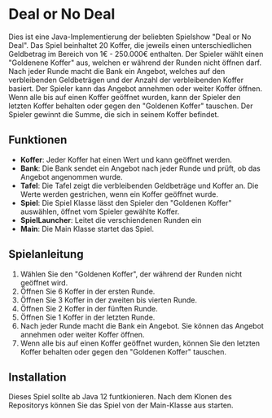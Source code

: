 # Deal or No Deal

Dies ist eine Java-Implementierung der beliebten Spielshow "Deal or No Deal". 
Das Spiel beinhaltet 20 Koffer, die jeweils einen unterschiedlichen Geldbetrag im Bereich von 1€ - 250.000€ enthalten. 
Der Spieler wählt einen "Goldenene Koffer" aus, welchen er während der Runden nicht öffnen darf. 
Nach jeder Runde macht die Bank ein Angebot, welches auf den verbleibenden Geldbeträgen und der Anzahl der verbleibenden Koffer basiert.
Der Spieler kann das Angebot annehmen oder weiter Koffer öffnen. 
Wenn alle bis auf einen Koffer geöffnet wurden, kann der Spieler den letzten Koffer behalten oder gegen den "Goldenen Koffer" tauschen.
Der Spieler gewinnt die Summe, die sich in seinem Koffer befindet.

## Funktionen

- **Koffer**: Jeder Koffer hat einen Wert und kann geöffnet werden.
- **Bank**: Die Bank sendet ein Angebot nach jeder Runde und prüft, ob das Angebot angenommen wurde.
- **Tafel**: Die Tafel zeigt die verbleibenden Geldbeträge und Koffer an. Die Werte werden gestrichen, wenn ein Koffer geöffnet wurde.
- **Spiel**: Die Spiel Klasse lässt den Spieler den "Goldenen Koffer" auswählen,  öffnet vom Spieler gewählte Koffer.
- **SpielLauncher**: Leitet die verschiendenen Runden ein
- **Main**: Die Main Klasse startet das Spiel.

## Spielanleitung

1. Wählen Sie den "Goldenen Koffer", der während der Runden nicht geöffnet wird.
2. Öffnen Sie 6 Koffer in der ersten Runde.
3. Öffnen Sie 3 Koffer in der zweiten bis vierten Runde.
4. Öffnen Sie 2 Koffer in der fünften Runde.
5. Öffnen Sie 1 Koffer in der letzten Runde.
6. Nach jeder Runde macht die Bank ein Angebot. Sie können das Angebot annehmen oder weiter Koffer öffnen.
7. Wenn alle bis auf einen Koffer geöffnet wurden, können Sie den letzten Koffer behalten oder gegen den "Goldenen Koffer" tauschen.

## Installation

Dieses Spiel sollte ab Java 12 funtkionieren. 
Nach dem Klonen des Repositorys können Sie das Spiel von der Main-Klasse aus starten.

